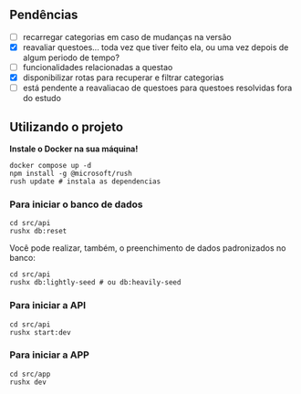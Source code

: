 ## Pendências
- [ ] recarregar categorias em caso de mudanças na versão
- [x] reavaliar questoes... toda vez que tiver feito ela, ou uma vez depois de algum periodo de tempo?
- [ ] funcionalidades relacionadas a questao
- [x] disponibilizar rotas para recuperar e filtrar categorias
- [ ] está pendente a reavaliacao de questoes para questoes resolvidas fora do estudo

## Utilizando o projeto

**Instale o Docker na sua máquina!**

```
docker compose up -d
npm install -g @microsoft/rush
rush update # instala as dependencias
```
### Para iniciar o banco de dados

```
cd src/api
rushx db:reset
```

Você pode realizar, também, o preenchimento de dados
padronizados no banco:

```
cd src/api
rushx db:lightly-seed # ou db:heavily-seed
```

### Para iniciar a API
```
cd src/api
rushx start:dev
```

### Para iniciar a APP
```
cd src/app
rushx dev
```